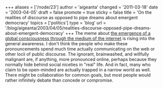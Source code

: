 +++
aliases = ['/node/23']
author = 'aigeanta'
changed = '2011-03-18'
date = '2003-04-05'
draft = false
promote = true
sticky = false
title = 'On the realities of discourse as opposed to pipe dreams about emergent democracy'
topics = ['politics']
type = 'blog'
url = '/blog/aigeanta/2003/04/05/realities-discourse-opposed-pipe-dreams-about-emergent-democracy'
+++
The meme about <a href="http://cyber.law.harvard.edu/people/jmoore/secondsuperpower.html">the emergence of a global consciousness through the medium of the internet</a> is rising into the general awareness. I don't think the people who make these pronouncements spend much time actually communicating on the web or other locii of public discourse. The ignorant, brainwashed, and willfully malignant are, if anything, more pronounced online, perhaps because they normally hide behind social niceties in "real" life.
 And in fact, many who claim to be open-minded are actually trapped in a narrow world as well. There might be collaboration for common goals, but most people would rather infinitely debate than concede or compromise.



